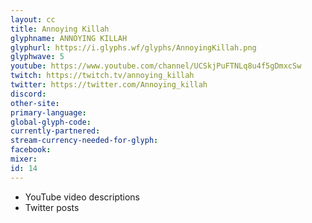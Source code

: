 ```yaml
---
layout: cc
title: Annoying Killah
glyphname: ANNOYING KILLAH
glyphurl: https://i.glyphs.wf/glyphs/AnnoyingKillah.png
glyphwave: 5
youtube: https://www.youtube.com/channel/UCSkjPuFTNLq8u4f5gDmxcSw
twitch: https://twitch.tv/annoying_killah
twitter: https://twitter.com/Annoying_killah
discord: 
other-site: 
primary-language: 
global-glyph-code: 
currently-partnered: 
stream-currency-needed-for-glyph: 
facebook: 
mixer: 
id: 14
---
```

* YouTube video descriptions
* Twitter posts
